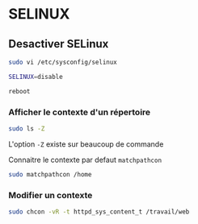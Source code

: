 # SELINUX


## Desactiver SELinux

```bash
sudo vi /etc/sysconfig/selinux

SELINUX=disable

reboot
```

### Afficher le contexte d'un répertoire
```bash
sudo ls -Z
```
L'option `-Z` existe sur beaucoup de commande

Connaitre le contexte par defaut `matchpathcon`
```bash
sudo matchpathcon /home
```

### Modifier un contexte

```bash
sudo chcon -vR -t httpd_sys_content_t /travail/web
```